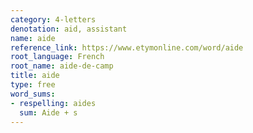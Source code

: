 ```yaml
---
category: 4-letters
denotation: aid, assistant
name: aide
reference_link: https://www.etymonline.com/word/aide
root_language: French
root_name: aide-de-camp
title: aide
type: free
word_sums:
- respelling: aides
  sum: Aide + s
---
```

